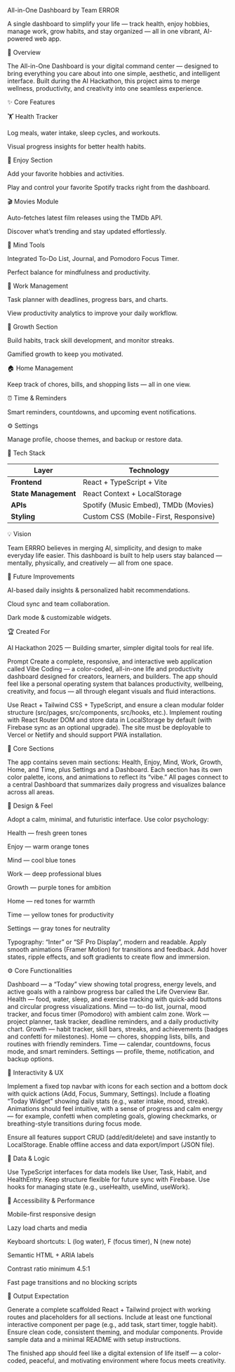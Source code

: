 All-in-One Dashboard
by Team ERROR


 A single dashboard to simplify your life — track health, enjoy hobbies, manage work, grow habits, and stay organized — all in one vibrant, AI-powered web app.
 

  🚀 Overview

The All-in-One Dashboard is your digital command center — designed to bring everything you care about into one simple, aesthetic, and intelligent interface.
Built during the AI Hackathon, this project aims to merge wellness, productivity, and creativity into one seamless experience.



 ✨ Core Features

🏋️ Health Tracker

Log meals, water intake, sleep cycles, and workouts.

Visual progress insights for better health habits.

🎨 Enjoy Section

Add your favorite hobbies and activities.

Play and control your favorite Spotify tracks right from the dashboard.

🎬 Movies Module

Auto-fetches latest film releases using the TMDb API.

Discover what’s trending and stay updated effortlessly.

🧠 Mind Tools

Integrated To-Do List, Journal, and Pomodoro Focus Timer.

Perfect balance for mindfulness and productivity.

💼 Work Management

Task planner with deadlines, progress bars, and charts.

View productivity analytics to improve your daily workflow.

🌱 Growth Section

Build habits, track skill development, and monitor streaks.

Gamified growth to keep you motivated.

🏠 Home Management

Keep track of chores, bills, and shopping lists — all in one view.

⏰ Time & Reminders

Smart reminders, countdowns, and upcoming event notifications.

⚙️ Settings

Manage profile, choose themes, and backup or restore data.



🧩 Tech Stack

| Layer                | Technology                            |
| -------------------- | ------------------------------------- |
| **Frontend**         | React + TypeScript + Vite             |
| **State Management** | React Context + LocalStorage          |
| **APIs**             | Spotify (Music Embed), TMDb (Movies)  |
| **Styling**          | Custom CSS (Mobile-First, Responsive) |



💡 Vision

Team ERRRO believes in merging AI, simplicity, and design to make everyday life easier.
This dashboard is built to help users stay balanced — mentally, physically, and creatively — all from one space.



🧠 Future Improvements

AI-based daily insights & personalized habit recommendations.

Cloud sync and team collaboration.

Dark mode & customizable widgets.




🏆 Created For

AI Hackathon 2025 — Building smarter, simpler digital tools for real life.




Prompt 
Create a complete, responsive, and interactive web application called Vibe Coding — a color-coded, all-in-one life and productivity dashboard designed for creators, learners, and builders.
The app should feel like a personal operating system that balances productivity, wellbeing, creativity, and focus — all through elegant visuals and fluid interactions.

Use React + Tailwind CSS + TypeScript, and ensure a clean modular folder structure (src/pages, src/components, src/hooks, etc.).
Implement routing with React Router DOM and store data in LocalStorage by default (with Firebase sync as an optional upgrade).
The site must be deployable to Vercel or Netlify and should support PWA installation.

🧭 Core Sections

The app contains seven main sections: Health, Enjoy, Mind, Work, Growth, Home, and Time, plus Settings and a Dashboard.
Each section has its own color palette, icons, and animations to reflect its “vibe.”
All pages connect to a central Dashboard that summarizes daily progress and visualizes balance across all areas.

🎨 Design & Feel

Adopt a calm, minimal, and futuristic interface.
Use color psychology:

Health — fresh green tones

Enjoy — warm orange tones

Mind — cool blue tones

Work — deep professional blues

Growth — purple tones for ambition

Home — red tones for warmth

Time — yellow tones for productivity

Settings — gray tones for neutrality

Typography: “Inter” or “SF Pro Display”, modern and readable.
Apply smooth animations (Framer Motion) for transitions and feedback.
Add hover states, ripple effects, and soft gradients to create flow and immersion.

⚙️ Core Functionalities

Dashboard — a “Today” view showing total progress, energy levels, and active goals with a rainbow progress bar called the Life Overview Bar.
Health — food, water, sleep, and exercise tracking with quick-add buttons and circular progress visualizations.
Mind — to-do list, journal, mood tracker, and focus timer (Pomodoro) with ambient calm zone.
Work — project planner, task tracker, deadline reminders, and a daily productivity chart.
Growth — habit tracker, skill bars, streaks, and achievements (badges and confetti for milestones).
Home — chores, shopping lists, bills, and routines with friendly reminders.
Time — calendar, countdowns, focus mode, and smart reminders.
Settings — profile, theme, notification, and backup options.

💫 Interactivity & UX

Implement a fixed top navbar with icons for each section and a bottom dock with quick actions (Add, Focus, Summary, Settings).
Include a floating “Today Widget” showing daily stats (e.g., water intake, mood, streak).
Animations should feel intuitive, with a sense of progress and calm energy — for example, confetti when completing goals, glowing checkmarks, or breathing-style transitions during focus mode.

Ensure all features support CRUD (add/edit/delete) and save instantly to LocalStorage.
Enable offline access and data export/import (JSON file).

🔐 Data & Logic

Use TypeScript interfaces for data models like User, Task, Habit, and HealthEntry.
Keep structure flexible for future sync with Firebase.
Use hooks for managing state (e.g., useHealth, useMind, useWork).

🧩 Accessibility & Performance

Mobile-first responsive design

Lazy load charts and media

Keyboard shortcuts: L (log water), F (focus timer), N (new note)

Semantic HTML + ARIA labels

Contrast ratio minimum 4.5:1

Fast page transitions and no blocking scripts

🧠 Output Expectation

Generate a complete scaffolded React + Tailwind project with working routes and placeholders for all sections.
Include at least one functional interactive component per page (e.g., add task, start timer, toggle habit).
Ensure clean code, consistent theming, and modular components.
Provide sample data and a minimal README with setup instructions.

The finished app should feel like a digital extension of life itself — a color-coded, peaceful, and motivating environment where focus meets creativity.
